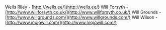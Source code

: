 Wells Riley - [http://wells.ee/](http://wells.ee/)
Will Forsyth - [http://www.willforsyth.co.uk/](http://www.willforsyth.co.uk/)
Will Grounds - [http://www.willgrounds.com/](http://www.willgrounds.com/)
Will Wilson - [http://www.mojowill.com/](http://www.mojowill.com/)
